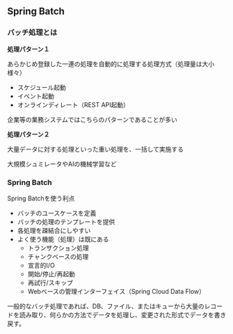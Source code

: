 ## Spring Batch

### バッチ処理とは

**処理パターン１**

あらかじめ登録した一連の処理を自動的に処理する処理方式（処理量は大小様々）

- スケジュール起動
- イベント起動
- オンラインディレート（REST API起動）

企業等の業務システムではこちらのパターンであることが多い

**処理パターン２**

大量データに対する処理といった重い処理を、一括して実施する

大規模シュミレータやAIの機械学習など


### Spring Batch

Spring Batchを使う利点

- バッチのユースケースを定義
- バッチの処理のテンプレートを提供
- 各処理を疎結合にしやすい
- よく使う機能（処理）は既にある
  - トランザクション処理
  - チャンクベースの処理
  - 宣言的I/O
  - 開始/停止/再起動
  - 再試行/スキップ
  - Webベースの管理インターフェイス（Spring Cloud Data Flow）

一般的なバッチ処理であれば、DB、ファイル、またはキューから大量のレコードを読み取り、何らかの方法でデータを処理し、変更された形式でデータを書き戻す。

